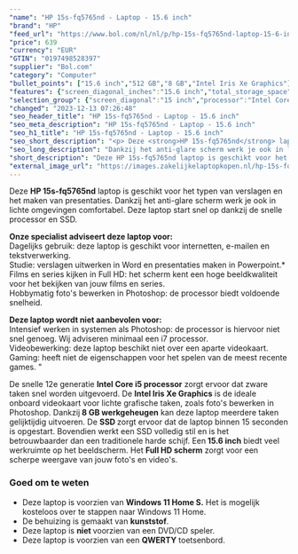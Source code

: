 ```yaml
---
"name": "HP 15s-fq5765nd - Laptop - 15.6 inch"
"brand": "HP"
"feed_url": "https://www.bol.com/nl/nl/p/hp-15s-fq5765nd-laptop-15-6-inch/9300000164310403"
"price": 639
"currency": "EUR"
"GTIN": "0197498528397"
"supplier": "Bol.com"
"category": "Computer"
"bullet_points": ["15.6 inch","512 GB","8 GB","Intel Iris Xe Graphics"]
"features": {"screen_diagonal_inches":"15.6 inch","total_storage_space":"512 GB","memory_size":"8 GB","graphics_card":"Intel Iris Xe Graphics"}
"selection_group": {"screen_diagonal":"15 inch","processor":"Intel Core i5","changed_price_past_3_days":false,"product_family":"HP 15s"}
"changed": "2023-12-13 07:26:48"
"seo_header_title": "HP 15s-fq5765nd - Laptop - 15.6 inch"
"seo_meta_description": "HP 15s-fq5765nd - Laptop - 15.6 inch"
"seo_h1_title": "HP 15s-fq5765nd - Laptop - 15.6 inch"
"seo_short_description": "<p> Deze <strong>HP 15s-fq5765nd</strong> laptop is geschikt voor het typen van verslagen en het maken van presentaties."
"seo_long_description": "Dankzij het anti-glare scherm werk je ook in lichte omgevingen comfortabel. Deze laptop start snel op dankzij de snelle processor en SSD.  </p> <p> <strong>Onze specialist adviseert deze laptop voor:</strong><br /> Dagelijks gebruik: deze laptop is geschikt voor internetten, e-mailen en tekstverwerking. <br /> Studie: verslagen uitwerken in Word en presentaties maken in Powerpoint. *<br /> Films en series kijken in Full HD: het scherm kent een hoge beeldkwaliteit voor het bekijken van jouw films en series. <br /> Hobbymatig foto's bewerken in Photoshop: de processor biedt voldoende snelheid. </p> <p> <strong>Deze laptop wordt niet aanbevolen voor:</strong><br /> Intensief werken in systemen als Photoshop: de processor is hiervoor niet snel genoeg. Wij adviseren minimaal een i7 processor. <br /> Videobewerking: deze laptop beschikt niet over een aparte videokaart. <br /> Gaming: heeft niet de eigenschappen voor het spelen van de meest recente games. \" </p> <p> De snelle 12e generatie <strong>Intel Core i5 processor</strong> zorgt ervoor dat zware taken snel worden uitgevoerd. De <strong>Intel Iris Xe Graphics</strong> is de ideale onboard videokaart voor lichte grafische taken, zoals foto's bewerken in Photoshop. Dankzij<strong> 8 GB werkgeheugen</strong> kan deze laptop meerdere taken gelijktijdig uitvoeren. De <strong>SSD </strong>zorgt ervoor dat de laptop binnen 15 seconden is opgestart. Bovendien werkt een SSD volledig stil en is het betrouwbaarder dan een traditionele harde schijf. Een<strong> 15. 6 inch</strong> biedt veel werkruimte op het beeldscherm. Het <strong>Full HD scherm</strong> zorgt voor een scherpe weergave van jouw foto's en video's.  </p> <p> </p> <h3> Goed om te weten</h3> <p> </p> <ul> <li>Deze laptop is voorzien van <strong>Windows 11 Home S. </strong> Het is mogelijk kosteloos over te stappen naar Windows 11 Home. </li> <li>De behuizing is gemaakt van <strong>kunststof</strong>. </li> <li>Deze laptop is <strong>niet </strong>voorzien van een DVD/CD speler. </li> <li>Deze laptop is voorzien van een <strong>QWERTY</strong> toetsenbord. </li> </ul>"
"short_description": "Deze HP 15s-fq5765nd laptop is geschikt voor het typen van verslagen en het maken van presentaties. Dankzij het anti-glare scherm werk je ook in lichte omgevingen comfortabel. Deze laptop start snel op dankzij de snelle processor en SSD. Onze specialist adviseert deze laptop voor: Dagelijks gebruik: deze laptop is geschikt voor internetten, e-mailen en tekstverwerking. Studie: verslagen uitwerken in Word en presentaties maken in Powerpoint.* Films en series kijken in Full HD: het scherm kent een hoge beeldkwaliteit voor het bekijken van jouw films en series. Hobbymatig foto's bewerken in Photoshop: de processor biedt voldoende snelheid. Deze laptop wordt niet aanbevolen voor: Intensief werken in systemen als Photoshop: de processor is hiervoor niet snel genoeg. Wij adviseren minimaal een i7 processor. Videobewerking: deze laptop beschikt niet over een aparte videokaart. Gaming: heeft niet de eigenschappen voor het spelen van de meest recente games. \" De snelle 12e generatie Intel Core i5 processor zorgt ervoor dat zware taken snel worden uitgevoerd. De Intel Iris Xe Graphics is de ideale onboard videokaart voor lichte grafische taken, zoals foto's bewerken in Photoshop. Dankzij 8 GB werkgeheugen kan deze laptop meerdere taken gelijktijdig uitvoeren. De SSD zorgt ervoor dat de laptop binnen 15 seconden is opgestart. Bovendien werkt een SSD volledig stil en is het betrouwbaarder dan een traditionele harde schijf. Een 15.6 inch biedt veel werkruimte op het beeldscherm. Het Full HD scherm zorgt voor een scherpe weergave van jouw foto's en video's. Goed om te weten Deze laptop is voorzien van Windows 11 Home S. Het is mogelijk kosteloos over te stappen naar Windows 11 Home. De behuizing is gemaakt van kunststof. Deze laptop is niet voorzien van een DVD/CD speler. Deze laptop is voorzien van een QWERTY toetsenbord."
"external_image_url": "https://images.zakelijkelaptopkopen.nl/hp-15s-fq5765nd-laptop-15-6-inch.webp"
---
```


<p> Deze <strong>HP 15s-fq5765nd</strong> laptop is geschikt voor het typen van verslagen en het maken van presentaties. Dankzij het anti-glare scherm werk je ook in lichte omgevingen comfortabel. Deze laptop start snel op dankzij de snelle processor en SSD.  </p> <p> <strong>Onze specialist adviseert deze laptop voor:</strong><br /> Dagelijks gebruik: deze laptop is geschikt voor internetten, e-mailen en tekstverwerking. <br /> Studie: verslagen uitwerken in Word en presentaties maken in Powerpoint.*<br /> Films en series kijken in Full HD: het scherm kent een hoge beeldkwaliteit voor het bekijken van jouw films en series.<br /> Hobbymatig foto's bewerken in Photoshop: de processor biedt voldoende snelheid. </p> <p> <strong>Deze laptop wordt niet aanbevolen voor:</strong><br /> Intensief werken in systemen als Photoshop: de processor is hiervoor niet snel genoeg. Wij adviseren minimaal een i7 processor. <br /> Videobewerking: deze laptop beschikt niet over een aparte videokaart. <br /> Gaming: heeft niet de eigenschappen voor het spelen van de meest recente games. " </p> <p> De snelle 12e generatie <strong>Intel Core i5 processor</strong> zorgt ervoor dat zware taken snel worden uitgevoerd. De <strong>Intel Iris Xe Graphics</strong> is de ideale onboard videokaart voor lichte grafische taken, zoals foto's bewerken in Photoshop. Dankzij<strong> 8 GB werkgeheugen</strong> kan deze laptop meerdere taken gelijktijdig uitvoeren. De <strong>SSD </strong>zorgt ervoor dat de laptop binnen 15 seconden is opgestart. Bovendien werkt een SSD volledig stil en is het betrouwbaarder dan een traditionele harde schijf. Een<strong> 15.6 inch</strong> biedt veel werkruimte op het beeldscherm. Het <strong>Full HD scherm</strong> zorgt voor een scherpe weergave van jouw foto's en video's.  </p> <p>  </p> <h3> Goed om te weten</h3> <p>  </p> <ul> <li>Deze laptop is voorzien van <strong>Windows 11 Home S.</strong> Het is mogelijk kosteloos over te stappen naar Windows 11 Home.</li> <li>De behuizing is gemaakt van <strong>kunststof</strong>.</li> <li>Deze laptop is <strong>niet </strong>voorzien van een DVD/CD speler.</li> <li>Deze laptop is voorzien van een <strong>QWERTY</strong> toetsenbord.</li> </ul>